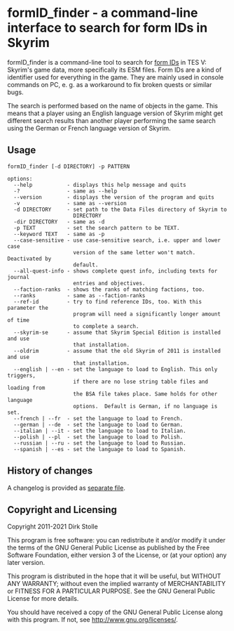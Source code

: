 # formID_finder - a command-line interface to search for form IDs in Skyrim

formID_finder is a command-line tool to search for
[form IDs](https://en.uesp.net/wiki/Skyrim:Form_ID) in TES V: Skyrim's game
data, more specifically its ESM files. Form IDs are a kind of identifier used
for everything in the game. They are mainly used in console commands on PC,
e. g. as a workaround to fix broken quests or similar bugs.

The search is performed based on the name of objects in the game. This means
that a player using an English language version of Skyrim might get different
search results than another player performing the same search using the German
or French language version of Skyrim.

## Usage

```
formID_finder [-d DIRECTORY] -p PATTERN

options:
  --help           - displays this help message and quits
  -?               - same as --help
  --version        - displays the version of the program and quits
  -v               - same as --version
  -d DIRECTORY     - set path to the Data Files directory of Skyrim to
                     DIRECTORY
  -dir DIRECTORY   - same as -d
  -p TEXT          - set the search pattern to be TEXT.
  --keyword TEXT   - same as -p
  --case-sensitive - use case-sensitive search, i.e. upper and lower case
                     version of the same letter won't match. Deactivated by
                     default.
  --all-quest-info - shows complete quest info, including texts for journal
                     entries and objectives.
  --faction-ranks  - shows the ranks of matching factions, too.
  --ranks          - same as --faction-ranks
  --ref-id         - try to find reference IDs, too. With this parameter the
                     program will need a significantly longer amount of time
                     to complete a search.
  --skyrim-se      - assume that Skyrim Special Edition is installed and use
                     that installation.
  --oldrim         - assume that the old Skyrim of 2011 is installed and use
                     that installation.
  --english | --en - set the language to load to English. This only triggers,
                     if there are no lose string table files and loading from
                     the BSA file takes place. Same holds for other language
                     options.  Default is German, if no language is set.
  --french | --fr  - set the language to load to French.
  --german | --de  - set the language to load to German.
  --italian | --it - set the language to load to Italian.
  --polish | --pl  - set the language to load to Polish.
  --russian | --ru - set the language to load to Russian.
  --spanish | --es - set the language to load to Spanish.
```

## History of changes

A changelog is provided as [separate file](./ChangeLog.en.md).

## Copyright and Licensing

Copyright 2011-2021  Dirk Stolle

This program is free software: you can redistribute it and/or modify
it under the terms of the GNU General Public License as published by
the Free Software Foundation, either version 3 of the License, or
(at your option) any later version.

This program is distributed in the hope that it will be useful,
but WITHOUT ANY WARRANTY; without even the implied warranty of
MERCHANTABILITY or FITNESS FOR A PARTICULAR PURPOSE.  See the
GNU General Public License for more details.

You should have received a copy of the GNU General Public License
along with this program.  If not, see <http://www.gnu.org/licenses/>.
